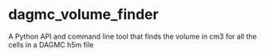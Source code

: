 # dagmc_volume_finder
A Python API and command line tool that finds the volume in cm3 for all the cells in a DAGMC h5m file
